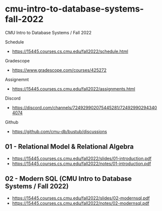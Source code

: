 # cmu-intro-to-database-systems-fall-2022
CMU Intro to Database Systems / Fall 2022

Schedule
- https://15445.courses.cs.cmu.edu/fall2022/schedule.html

Gradescope
- https://www.gradescope.com/courses/425272

Assignemnt
- https://15445.courses.cs.cmu.edu/fall2022/assignments.html

Discord
- https://discord.com/channels/724929902075445281/724929902943404074

Github
- https://github.com/cmu-db/bustub/discussions

## 01 - Relational Model & Relational Algebra
- https://15445.courses.cs.cmu.edu/fall2022/slides/01-introduction.pdf
- https://15445.courses.cs.cmu.edu/fall2022/notes/01-introduction.pdf

## 02 - Modern SQL (CMU Intro to Database Systems / Fall 2022)
- https://15445.courses.cs.cmu.edu/fall2022/slides/02-modernsql.pdf
- https://15445.courses.cs.cmu.edu/fall2022/notes/02-modernsql.pdf
